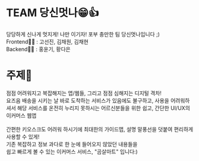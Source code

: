 # TEAM 당신멋나😁👍
당당하게 신나게 멋지게! 나만 이기자! 포부 충만한 팀 당신멋나입니다 ;)<br>
Frontend👩‍💻 : 고선진, 김채원, 김채현<br>
Backend👩‍💻 : 홍윤기, 황다은<br>

# 주제🤔
점점 어려워지고 복잡해지는 앱/웹들, 그리고 점점 심해지는 디지털 격차!<br>
요즈음 배송을 시키는 날 바로 도착하는 서비스가 있음에도 불구하고, 사용을 어려워하셔서 해당 서비스를 온전히 누리지 못하시는 어르신분들을 위한 쉽고, 간단한 UI/UX의 이커머스 웹앱
<br><br>
간편한 키오스크도 어려워 하시기에 최대한의 가이드맵, 설명 말풍선을 덧붙여 편리하게 사용할 수 있게!<br>
기존 복잡하고 정보 과다로 한 눈에 들어오지 않았던 내용들을<br>
쉽고 빠르게 볼 수 있는 이커머스 서비스, "곰살마트" 입니다:)<br>
